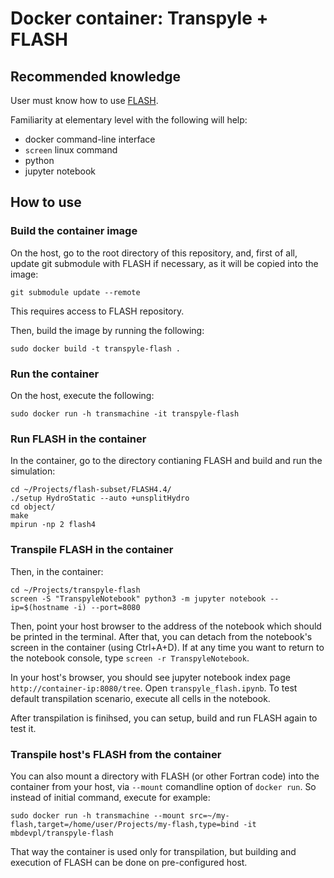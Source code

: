 # Docker container: Transpyle + FLASH



## Recommended knowledge

User must know how to use [FLASH](http://flash.uchicago.edu/site/flashcode/).

Familiarity at elementary level with the following will help:

* docker command-line interface
* `screen` linux command
* python
* jupyter notebook


## How to use


### Build the container image

On the host, go to the root directory of this repository, and, first of all, update git submodule
with FLASH if necessary, as it will be copied into the image:

    git submodule update --remote

This requires access to FLASH repository.

Then, build the image by running the following:

    sudo docker build -t transpyle-flash .


### Run the container

On the host, execute the following:

    sudo docker run -h transmachine -it transpyle-flash


### Run FLASH in the container

In the container, go to the directory contianing FLASH and build and run the simulation:

    cd ~/Projects/flash-subset/FLASH4.4/
    ./setup HydroStatic --auto +unsplitHydro
    cd object/
    make
    mpirun -np 2 flash4


### Transpile FLASH in the container

Then, in the container:

    cd ~/Projects/transpyle-flash
    screen -S "TranspyleNotebook" python3 -m jupyter notebook --ip=$(hostname -i) --port=8080

Then, point your host browser to the address of the notebook which should be printed in the terminal.
After that, you can detach from the notebook's screen in the container (using Ctrl+A+D).
If at any time you want to return to the notebook console, type `screen -r TranspyleNotebook`.

In your host's browser, you should see jupyter notebook index page `http://container-ip:8080/tree`.
Open `transpyle_flash.ipynb`. To test default transpilation scenario, execute all cells in the notebook.

After transpilation is finihsed, you can setup, build and run FLASH again to test it.


### Transpile host's FLASH from the container

You can also mount a directory with FLASH (or other Fortran code) into the container from your host,
via `--mount` comandline option of `docker run`. So instead of initial command, execute for example:

    sudo docker run -h transmachine --mount src=~/my-flash,target=/home/user/Projects/my-flash,type=bind -it mbdevpl/transpyle-flash

That way the container is used only for transpilation, but building and execution of FLASH
can be done on pre-configured host.
